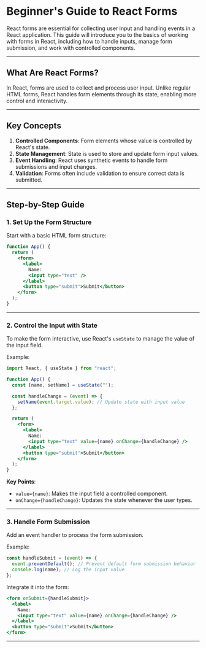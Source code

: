 # Beginner's Guide to React Forms

React forms are essential for collecting user input and handling events in a React application. This guide will introduce you to the basics of working with forms in React, including how to handle inputs, manage form submission, and work with controlled components.

---


## **What Are React Forms?**
In React, forms are used to collect and process user input. Unlike regular HTML forms, React handles form elements through its state, enabling more control and interactivity.

---


## **Key Concepts**
1. **Controlled Components**: Form elements whose value is controlled by React's state.
2. **State Management**: State is used to store and update form input values.
3. **Event Handling**: React uses synthetic events to handle form submissions and input changes.
4. **Validation**: Forms often include validation to ensure correct data is submitted.

---


## **Step-by-Step Guide**

### 1. **Set Up the Form Structure**
Start with a basic HTML form structure:
```jsx
function App() {
  return (
    <form>
      <label>
        Name:
        <input type="text" />
      </label>
      <button type="submit">Submit</button>
    </form>
  );
}
```

---


### 2. **Control the Input with State**
To make the form interactive, use React's `useState` to manage the value of the input field.

Example:
```jsx
import React, { useState } from "react";

function App() {
  const [name, setName] = useState("");

  const handleChange = (event) => {
    setName(event.target.value); // Update state with input value
  };

  return (
    <form>
      <label>
        Name:
        <input type="text" value={name} onChange={handleChange} />
      </label>
      <button type="submit">Submit</button>
    </form>
  );
}
```

**Key Points**:
- `value={name}`: Makes the input field a controlled component.
- `onChange={handleChange}`: Updates the state whenever the user types.

---


### 3. **Handle Form Submission**
Add an event handler to process the form submission.

Example:
```jsx
const handleSubmit = (event) => {
  event.preventDefault(); // Prevent default form submission behavior
  console.log(name); // Log the input value
};
```

Integrate it into the form:
```jsx
<form onSubmit={handleSubmit}>
  <label>
    Name:
    <input type="text" value={name} onChange={handleChange} />
  </label>
  <button type="submit">Submit</button>
</form>
```

---


